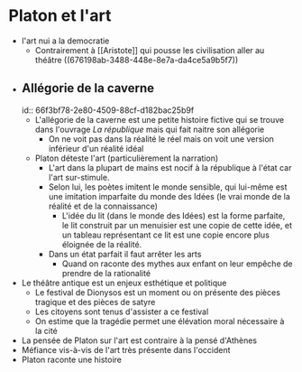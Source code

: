 # Platon et l'art
- l'art nui a la democratie
	- Contrairement à [[Aristote]] qui pousse les civilisation aller au théâtre ((676198ab-3488-448e-8e7a-da4ce5a9b5f7))
- ## Allégorie de la caverne
  id:: 66f3bf78-2e80-4509-88cf-d182bac25b9f
	- L'allégorie de la caverne est une petite histoire fictive qui se trouve dans l'ouvrage *La république* mais qui fait naitre son allégorie
		- On ne voit pas dans la réalité le réel mais on voit une version inférieur d'un réalité idéal
	- Platon déteste l'art (particulièrement la narration)
		- L'art dans la plupart de mains est nocif à la république à l'état car l'art sur-stimule.
		- Selon lui, les poètes imitent le monde sensible, qui lui-même est une imitation imparfaite du monde des Idées (le vrai monde de la réalité et de la connaissance)
			- L'idée du lit (dans le monde des Idées) est la forme parfaite, le lit construit par un menuisier est une copie de cette idée, et un tableau représentant ce lit est une copie encore plus éloignée de la réalité.
		- Dans un état parfait il faut arrêter les arts
			- Quand on raconte des mythes aux enfant on leur empêche de prendre de la rationalité
- Le théâtre antique est un enjeux esthétique et politique
	- Le festival de Dionysos est un moment ou on présente des pièces tragique et des pièces de satyre
	- Les citoyens sont tenus d'assister a ce festival
	- On estime que la tragédie permet une élévation moral nécessaire à la cité
- La pensée de Platon sur l'art est contraire à la pensé d'Athènes
- Méfiance vis-à-vis de l'art très présente dans l'occident
- Platon raconte une histoire